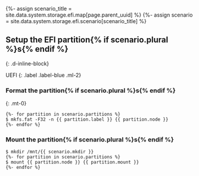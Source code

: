 {%- assign scenario_title = site.data.system.storage.efi.map[page.parent_uuid] %}
{%- assign scenario = site.data.system.storage.efi.scenario[scenario_title] %}

## Setup the EFI partition{% if scenario.plural %}s{% endif %}
{: .d-inline-block}

UEFI
{: .label .label-blue .ml-2}

### Format the partition{% if scenario.plural %}s{% endif %}
{: .mt-0}

```
{%- for partition in scenario.partitions %}
$ mkfs.fat -F32 -n {{ partition.label }} {{ partition.node }}
{%- endfor %}
```

### Mount the partition{% if scenario.plural %}s{% endif %}

```
$ mkdir /mnt/{{ scenario.mkdir }}
{%- for partition in scenario.partitions %}
$ mount {{ partition.node }} {{ partition.mount }}
{%- endfor %}
```
